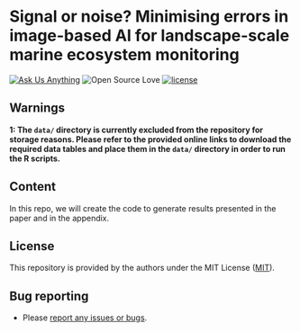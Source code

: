 Signal or noise? Minimising errors in image-based AI for landscape-scale marine ecosystem monitoring
=========================================================================================

<!-- badges: start -->

[![Ask Us Anything][0a]][0b]
![Open Source Love][0c]
[![license](https://img.shields.io/badge/license-MIT%20+%20file%20LICENSE-lightgrey.svg)](https://choosealicense.com/)

[0a]: https://img.shields.io/badge/Ask%20us-anything-1abc9c.svg
[0b]: https://github.com/open-aims/bcs_mixing_model/issues/new
[0c]: https://badges.frapsoft.com/os/v2/open-source.svg?v=103

## Warnings

**1: The `data/` directory is currently excluded from the repository for storage reasons. Please refer to the provided online links to download the required data tables and place them in the `data/` directory in order to run the R scripts.**

## Content 

In this repo, we will create the code to generate results presented in the paper and in the appendix.    

## License

This repository is provided by the authors under the MIT License ([MIT](http://opensource.org/licenses/MIT)).

## Bug reporting
* Please [report any issues or bugs](https://github.com/open-aims/signal_or_noise/issues).
